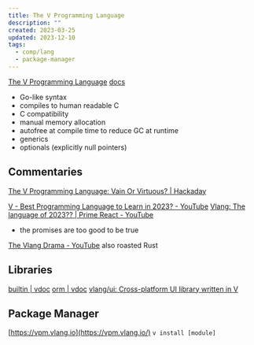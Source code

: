 ```yaml
---
title: The V Programming Language
description: ""
created: 2023-03-25
updated: 2023-12-10
tags:
  - comp/lang
  - package-manager
---
```


[The V Programming Language](https://vlang.io/)
[docs](https://vlang.io/docs)

- Go-like syntax
- compiles to human readable C
- C compatibility
- manual memory allocation
- autofree at compile time to reduce GC at runtime
- generics
- optionals (explicitly null pointers)

## Commentaries

[The V Programming Language: Vain Or Virtuous? | Hackaday](https://hackaday.com/2019/07/23/the-v-programming-language-vain-or-virtuous/)

[V - Best Programming Language to Learn in 2023? - YouTube](https://www.youtube.com/watch?v=jr1EBaLkjfc)
[Vlang: The language of 2023?? | Prime React - YouTube](https://www.youtube.com/watch?v=j47Hk5qE9As)

- the promises are too good to be true

[The Vlang Drama - YouTube](https://www.youtube.com/watch?v=cUv13In9RP4) also roasted Rust

## Libraries

[builtin | vdoc](https://modules.vlang.io/)
[orm | vdoc](https://modules.vlang.io/orm.html)
[vlang/ui: Cross-platform UI library written in V](https://github.com/vlang/ui)

## Package Manager

[https://vpm.vlang.io](https://vpm.vlang.io/) `v install [module]`
